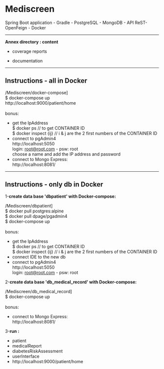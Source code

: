 # Mediscreen

Spring Boot application - Gradle - PostgreSQL - MongoDB - API ReST- OpenFeign - Docker


---
**Annex directory : content**

- coverage reports

- documentation


---

**Instructions - all in Docker**
---

/Mediscreen/docker-compose]<br>
$ docker-compose up <br>
http://localhost:9000/patient/home <br>
<br>
bonus:<br>
  - get the IpAddress<br>
  $ docker ps // to get CONTAINER ID<br>
  $ docker inspect {ij} // i & j are the 2 first numbers of the CONTAINER ID<br>
  - connect to pgAdmin4<br>
  http://localhost:5050 <br>
  login: root@root.com - psw: root<br>
  choose a name and add the IP address and password
  - connect to Mongo Express:<br>
      http://localhost:8081/ <br>

---
**Instructions - only db in Docker**
---

1-**create data base 'dbpatient' with Docker-compose:**<br>

/Mediscreen/dbpatient]<br>
$ docker pull postgres:alpine<br>
$ docker pull dpage/pgadmin4<br>
$ docker-compose up<br>
<br>
bonus:<br>
- get the IpAddress<br>
$ docker ps // to get CONTAINER ID<br>
$ docker inspect {ij} // i & j are the 2 first numbers of the CONTAINER ID<br>
- connect IDE to the new db<br>
- connect to pgAdmin4<br>
http://localhost:5050 <br>
login: root@root.com - psw: root<br>


2-**create data base 'db_medical_record' with Docker-compose:**<br>

/Mediscreen/db_medical_record]<br>
$ docker-compose up<br>
<br>
bonus:<br>
- connect to Mongo Express:<br>
http://localhost:8081/ <br>


3-**run :**<br>

- patient
- medicalReport
- diabetesRiskAssessment
- userInterface
- http://localhost:9000/patient/home

